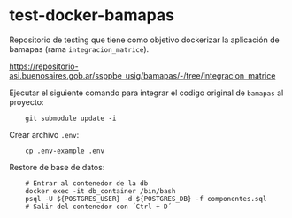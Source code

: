 # test-docker-bamapas

Repositorio de testing que tiene como objetivo dockerizar la aplicación de bamapas (rama `integracion_matrice`).

https://repositorio-asi.buenosaires.gob.ar/ssppbe_usig/bamapas/-/tree/integracion_matrice


Ejecutar el siguiente comando para integrar el codigo original de `bamapas` al proyecto:
    
        git submodule update -i


Crear archivo `.env`:

        cp .env-example .env


Restore de base de datos:

        # Entrar al contenedor de la db
        docker exec -it db_container /bin/bash
        psql -U ${POSTGRES_USER} -d ${POSTGRES_DB} -f componentes.sql
        # Salir del contenedor con ´Ctrl + D´